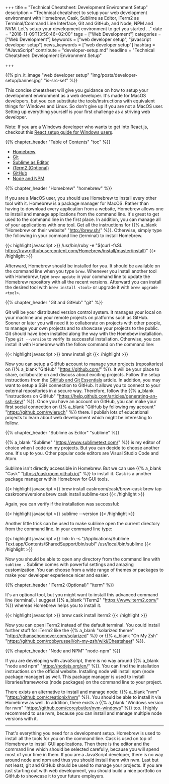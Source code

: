 +++
title = "Technical Cheatsheet: Development Environment Setup"
description = "Technical cheatsheet to setup your web development environment with Homebrew, Cask, Sublime as Editor, iTerm2 as Terminal/Command Line Interface, Git and GitHub, and Node, NPM and NVM. Let's setup your development environment to get you started ..."
date = "2016-11-09T13:50:46+02:00"
tags = ["Web Development"]
categories = ["Web Development"]
keywords = ["web developer setup", "javascript developer setup"]
news_keywords = ["web developer setup"]
hashtag = "#JavaScript"
contribute = "developer-setup.md"
headline = "Technical Cheatsheet: Development Environment Setup"

+++

{{% pin_it_image "web developer setup" "img/posts/developer-setup/banner.jpg" "is-src-set" %}}

This concise cheatsheet will give you guidance on how to setup your development environment as a web developer. It's made for MacOS developers, but you can substitute the tools/instructions with equivalent things for Windows and Linux. So don't give up if you are not a MacOS user. Setting up everything yourself is your first challenge as a striving web developer.

Note: If you are a Windows developer who wants to get into React.js, checkout this [React setup guide for Windows users](https://www.robinwieruch.de/react-js-windows-setup).

{{% chapter_header "Table of Contents" "toc" %}}

* [Homebrew](#homebrew)
* [Git](#git)
* [Sublime as Editor](#sublime)
* [iTerm2 (Optional)](#iterm)
* [GitHub](#github)
* [Node and NPM](#node-npm)

{{% chapter_header "Homebrew" "homebrew" %}}

If you are a MacOS user, you should use Homebrew to install every other tool with it. Homebrew is a package manager for MacOS. Rather than having to download every application from a website, Homebrew allows one to install and manage applications from the command line. It's great to get used to the command line in the first place. In addition, you can manage all of your applications with one tool. Get all the instructions for {{% a_blank "Homebrew on their website" "http://brew.sh/" %}}. Otherwise, simply type the following in your command line (terminal) to install Homebrew.

{{< highlight javascript >}}
/usr/bin/ruby -e "$(curl -fsSL https://raw.githubusercontent.com/Homebrew/install/master/install)"
{{< /highlight >}}

Afterward, Homebrew should be installed for you. It should be available on the command line when you type `brew`. Whenever you install another tool with Homebrew, type `brew update` in your command line to update the Homebrew repository with all the recent versions. Afterward you can install the desired tool with `brew install <tool>` or upgrade it with `brew upgrade <tool>`.

{{% chapter_header "Git and GitHub" "git" %}}

Git will be your distributed version control system. It manages your local on your machine and your remote projects on platforms such as GitHub. Sooner or later you will need it to collaborate on projects with other people, to manage your own projects and to showcase your projects to the public. Git should have been installed along the way with the Homebew installation. Type `git --version` to verify its successful installation. Otherwise, you can install it with Homebrew with the follow command on the command line:

{{< highlight javascript >}}
brew install git
{{< /highlight >}}

Now you can setup a GitHub account to manage your projects (repositories) on {{% a_blank "GitHub" "https://github.com/" %}}. It will be your place to share, collaborate on and discuss about exciting projects. Follow the setup instructions from the [GitHub and Git Essentials](https://www.robinwieruch.de/git-essential-commands/) article. In addition, you may want to setup a SSH connection to GitHub. It allows you to connect to your external repositories in a secure way. Therefore, follow the {{% a_blank "instructions on GitHub" "https://help.github.com/articles/generating-an-ssh-key/" %}}. Once you have an account on GitHub, you can make your first social connection on {{% a_blank "GitHub by following my account" "https://github.com/rwieruch" %}} there. I publish lots of educational projects to learn about web development which might be interesting to follow.

{{% chapter_header "Sublime as Editor" "sublime" %}}

{{% a_blank "Sublime" "https://www.sublimetext.com/" %}} is my editor of choice when I code on my projects. But you can decide to choose another one. It's up to you. Other popular code editors are Visual Studio Code and Atom.

Sublime isn't directly accessible in Homebrew. But we can use {{% a_blank "Cask" "https://caskroom.github.io/" %}} to install it. Cask is a another package manager within Homebrew for GUI tools.

{{< highlight javascript >}}
brew install caskroom/cask/brew-cask
brew tap caskroom/versions
brew cask install sublime-text
{{< /highlight >}}

Again, you can verify if the installation was successful:

{{< highlight javascript >}}
sublime --version
{{< /highlight >}}

Another little trick can be used to make sublime open the current directory from the command line. In your command line type:

{{< highlight javascript >}}
link: ln -s "/Applications/Sublime Text.app/Contents/SharedSupport/bin/subl" /usr/local/bin/sublime
{{< /highlight >}}

Now you should be able to open any directory from the command line with `sublime .` Sublime comes with powerful settings and amazing customization. You can choose from a wide range of themes or packages to make your developer experience nicer and easier.

{{% chapter_header "iTerm2 (Optional)" "iterm" %}}

It's an optional tool, but you might want to install this advanced command line (terminal). I suggest {{% a_blank "iTerm2" "https://www.iterm2.com/" %}} whereas Homebrew helps you to install it.

{{< highlight javascript >}}
brew cask install iterm2
{{< /highlight >}}

Now you can open iTerm2 instead of the default terminal. You could install further stuff for iTerm2 like the {{% a_blank "solarized theme" "http://ethanschoonover.com/solarized" %}} or {{% a_blank "Oh My Zsh" "https://github.com/robbyrussell/oh-my-zsh/wiki/Cheatsheet" %}}.

{{% chapter_header "Node and NPM" "node-npm" %}}

If you are developing with JavaScript, there is no way around {{% a_blank "node and npm" "https://nodejs.org/en/" %}}. You can find the installation instructions on the official website. Installing node will install npm (node package manager) as well. This package manager is used to install libraries/frameworks (node packages) on the command line to your project.

There exists an alternative to install and manage node: {{% a_blank "nvm" "https://github.com/creationix/nvm" %}}. You should be able to install it via Homebrew as well. In addition, there exists a {{% a_blank "Windows version for nvm" "https://github.com/coreybutler/nvm-windows" %}} too. I highly recommend to use nvm, because you can install and manage multiple node versions with it.

<hr class="section-divider">

That's everything you need for a development setup. Homebrew is used to install all the tools for you on the command line. Cask is used on top of Homebrew to install GUI applications. Then there is the editor and the command line which should be selected carefully, because you will spend most of your time in them. If you are a JavaScript developer, there is no way around node and npm and thus you should install them with nvm. Last but not least, git and GitHub should be used to manage your projects. If you are just starting out with web development, you should build a nice portfolio on GitHub to showcase it to your future employers.
